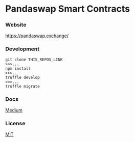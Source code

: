 # Pandaswap Smart Contracts

### Website
https://pandaswap.exchange/

### Development

    git clone THIS_REPOS_LINK
    >>>...
    npm install
    >>>...
    truffle develop
    >>>...
    truffle migrate 
    


### Docs
[Medium](https://medium.com/)

### License
[MIT](LICENSE.txt)
